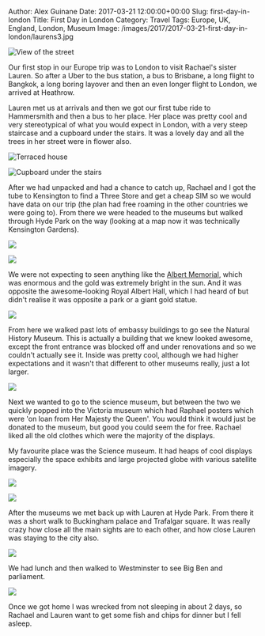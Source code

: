 Author: Alex Guinane
Date: 2017-03-21 12:00:00+00:00
Slug: first-day-in-london
Title: First Day in London
Category: Travel
Tags: Europe, UK, England, London, Museum
Image: /images/2017/2017-03-21-first-day-in-london/laurens3.jpg

![](/images/2017/2017-03-21-first-day-in-london/laurens3.jpg "View of the street")

Our first stop in our Europe trip was to London to visit Rachael's sister Lauren.
So after a Uber to the bus station, a bus to Brisbane, a long flight to Bangkok, a long boring layover and then an even longer flight to London, we arrived at Heathrow.

Lauren met us at arrivals and then we got our first tube ride to Hammersmith and then a bus to her place. Her place was pretty cool and very stereotypical of what you would expect in London, with a very steep staircase and a cupboard under the stairs. It was a lovely day and all the trees in her street were in flower also.

![](/images/2017/2017-03-21-first-day-in-london/laurens1.jpg "Terraced house")

![](/images/2017/2017-03-21-first-day-in-london/laurens2.jpg "Cupboard under the stairs")

After we had unpacked and had a chance to catch up, Rachael and I got the tube to Kensington to find a Three Store and get a cheap SIM so we would have data on our trip (the plan had free roaming in the other countries we were going to). From there we were headed to the museums but walked through Hyde Park on the way (looking at a map now it was technically Kensington Gardens).

![](/images/2017/2017-03-21-first-day-in-london/hyde1.jpg)

![](/images/2017/2017-03-21-first-day-in-london/hyde2.jpg)

We were not expecting to seen anything like the [Albert Memorial](https://en.wikipedia.org/wiki/Albert_Memorial), which was enormous and the gold was extremely bright in the sun. And it was opposite the awesome-looking Royal Albert Hall, which I had heard of but didn't realise it was opposite a park or a giant gold statue.

![](/images/2017/2017-03-21-first-day-in-london/hyde3.jpg)

From here we walked past lots of embassy buildings to go see the Natural History Museum. This is actually a building that we knew looked awesome, except the front entrance was blocked off and under renovations and so we couldn't actually see it. Inside was pretty cool, although we had higher expectations and it wasn't that different to other museums really, just a lot larger.

![](/images/2017/2017-03-21-first-day-in-london/lion.jpg)

Next we wanted to go to the science museum, but between the two we quickly popped into the Victoria museum which had Raphael posters which were 'on loan from Her Majesty the Queen'. You would think it would just be donated to the museum, but good you could seem the for free. Rachael liked all the old clothes which were the majority of the displays.

My favourite place was the Science museum. It had heaps of cool displays especially the space exhibits and large projected globe with various satellite imagery.

![](/images/2017/2017-03-21-first-day-in-london/science1.jpg)

![](/images/2017/2017-03-21-first-day-in-london/science2.jpg)

After the museums we met back up with Lauren at Hyde Park. From there it was a short walk to Buckingham palace and Trafalgar square. It was really crazy how close all the main sights are to each other, and how close Lauren was staying to the city also.

![](/images/2017/2017-03-21-first-day-in-london/queen.jpg)

We had lunch and then walked to Westminster to see Big Ben and parliament.

![](/images/2017/2017-03-21-first-day-in-london/westminster.jpg)

Once we got home I was wrecked from not sleeping in about 2 days, so Rachael and Lauren want to get some fish and chips for dinner but I fell asleep.
